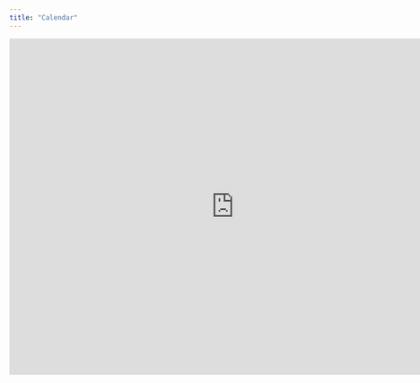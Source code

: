 ```yaml
---
title: "Calendar"
---
```


<iframe src="https://calendar.google.com/calendar/embed?src=ghsrobotics3636%40gmail.com&ctz=America%2FLos_Angeles" style="border: 0" width="800" height="600" frameborder="0" scrolling="no"></iframe>
